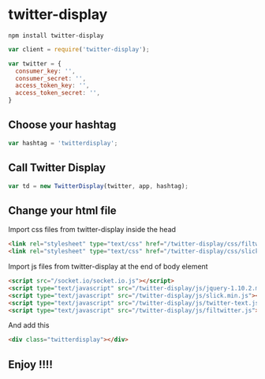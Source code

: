 # twitter-display

`npm install twitter-display`

```javascript
var client = require('twitter-display');

var twitter = {
  consumer_key: '',
  consumer_secret: '',
  access_token_key: '',
  access_token_secret: '',
}
```

## Choose your hashtag
```javascript
var hashtag = 'twitterdisplay';
```

## Call Twitter Display
```javascript
var td = new TwitterDisplay(twitter, app, hashtag);
```



## Change your html file

Import css files from twitter-display inside the head
```html
<link rel="stylesheet" type="text/css" href="/twitter-display/css/filtwitter.css">
<link rel="stylesheet" type="text/css" href="/twitter-display/css/slick.css">
```

Import js files from twitter-display at the end of body element
```html
<script src="/socket.io/socket.io.js"></script>
<script type="text/javascript" src="/twitter-display/js/jquery-1.10.2.min.js"></script>
<script type="text/javascript" src="/twitter-display/js/slick.min.js"></script>
<script type="text/javascript" src="/twitter-display/js/twitter-text.js"></script>
<script type="text/javascript" src="/twitter-display/js/filtwitter.js"></script>
```
And add this
```html
<div class="twitterdisplay"></div>
```

## Enjoy !!!!
